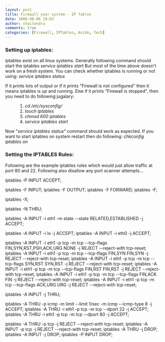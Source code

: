 ```yaml
---
layout: post
title: Firewall your system - IP Tables
date: 2008-08-06 19:03
author: shailendra
comments: true
categories: [Firewall, IPTables, Aside, Tech]
---
```

<h3>Setting up iptables:</h3>
iptables exist on all linux systems. Generally following command should start the iptables
<i> service iptables start</i>
But most of the time above doesn't work on a fresh system. You can check whether iptables is running or not using: <i>service iptables status</i>

If it prints lots of output or if it prints "Firewall is not configured" then it means iptables is up and running. Else if it prints "Firewall is stopped", then you need to do following jugalary:
<ol style="margin-left:40px;">
	<li><i>cd /etc/sysconfig/</i></li>
	<li><i>touch iptables</i></li>
	<li><i>chmod 600 iptables</i></li>
	<li><i>service iptables start</i></li>
</ol>
Now "<i>service iptables status</i>" command should work as expected.
If you want to start iptables on system restart then do following:
<i>chkconfig iptables on</i>
<i>
</i>
<h3>Setting the IPTABLES Rules:</h3>
Following are the example iptables rules which would just allow traffic at port 80 and 22. Following also disallow any port scanner attempts...

iptables -P INPUT ACCEPT;

iptables -F INPUT;
iptables -F OUTPUT;
iptables -F FORWARD;
iptables -F;

iptables -X;

iptables -N THRU;

iptables -A INPUT -i eth1 -m state --state RELATED,ESTABLISHED -j ACCEPT;

iptables -A INPUT -i lo -j ACCEPT;
iptables -A INPUT -i eth0 -j ACCEPT;

iptables -A INPUT -i eth1 -p tcp -m tcp --tcp-flags FIN,SYN,RST,PSH,ACK,URG NONE -j REJECT --reject-with tcp-reset;
iptables -A INPUT -i eth1 -p tcp -m tcp --tcp-flags FIN,SYN FIN,SYN -j REJECT --reject-with tcp-reset;
iptables -A INPUT -i eth1 -p tcp -m tcp --tcp-flags SYN,RST SYN,RST -j REJECT --reject-with tcp-reset;
iptables -A INPUT -i eth1 -p tcp -m tcp --tcp-flags FIN,RST FIN,RST -j REJECT --reject-with tcp-reset;
iptables -A INPUT -i eth1 -p tcp -m tcp --tcp-flags FIN,ACK FIN -j REJECT --reject-with tcp-reset;
iptables -A INPUT -i eth1 -p tcp -m tcp --tcp-flags ACK,URG URG -j REJECT --reject-with tcp-reset;

iptables -A INPUT -j THRU;

iptables -A THRU -p icmp -m limit --limit 1/sec -m icmp --icmp-type 8 -j ACCEPT;
iptables -A THRU -i eth1 -p tcp -m tcp --dport 22 -j ACCEPT;
iptables -A THRU -i eth1 -p tcp -m tcp --dport 80 -j ACCEPT;

iptables -A THRU -p tcp -j REJECT --reject-with tcp-reset;
iptables -A INPUT -p tcp -j REJECT --reject-with tcp-reset;
iptables -A THRU -j DROP;
iptables -A INPUT -j DROP;
iptables -P INPUT DROP;